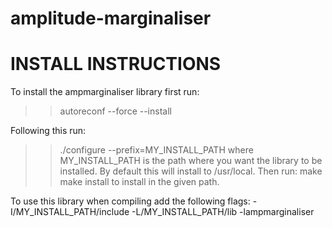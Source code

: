 amplitude-marginaliser
======================

INSTALL INSTRUCTIONS
====================

To install the ampmarginaliser library first run:
>> autoreconf --force --install

Following this run:
>> ./configure --prefix=MY_INSTALL_PATH
where MY_INSTALL_PATH is the path where you want the library
to be installed. By default this will install to /usr/local.
Then run:
>> make
>> make install
to install in the given path.

To use this library when compiling add the following flags:
-I/MY_INSTALL_PATH/include -L/MY_INSTALL_PATH/lib -lampmarginaliser

